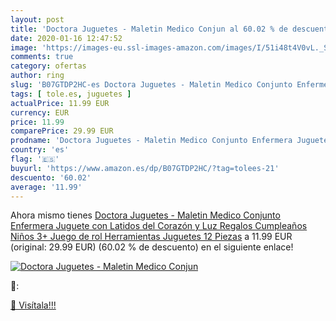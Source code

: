 ```yaml
---
layout: post
title: 'Doctora Juguetes - Maletin Medico Conjun al 60.02 % de descuento'
date: 2020-01-16 12:47:52
image: 'https://images-eu.ssl-images-amazon.com/images/I/51i48t4V0vL._SL200_.jpg'
comments: true
category: ofertas
author: ring
slug: 'B07GTDP2HC-es Doctora Juguetes - Maletin Medico Conjunto Enfermera...'
tags: [ tole.es, juguetes ]
actualPrice: 11.99 EUR
currency: EUR
price: 11.99
comparePrice: 29.99 EUR
prodname: 'Doctora Juguetes - Maletin Medico Conjunto Enfermera Juguete con Latidos del Corazón y Luz Regalos Cumpleaños Niños 3+ Juego de rol Herramientas Juguetes 12 Piezas'
country: 'es'
flag: '🇪🇸'
buyurl: 'https://www.amazon.es/dp/B07GTDP2HC/?tag=tolees-21'
descuento: '60.02'
average: '11.99'
---
```


Ahora mismo tienes [Doctora Juguetes - Maletin Medico Conjunto Enfermera Juguete con Latidos del Corazón y Luz Regalos Cumpleaños Niños 3+ Juego de rol Herramientas Juguetes 12 Piezas](https://www.amazon.es/dp/B07GTDP2HC/?tag=tolees-21) a 11.99 EUR (original: 29.99 EUR) (60.02 %  de descuento) en el siguiente enlace!

[![Doctora Juguetes - Maletin Medico Conjun](https://images-eu.ssl-images-amazon.com/images/I/51i48t4V0vL._SL200_.jpg)](https://www.amazon.es/dp/B07GTDP2HC/?tag=tolees-21)

🔎:


[🛒 Visítala!!!](https://www.amazon.es/dp/B07GTDP2HC/?tag=tolees-21)
